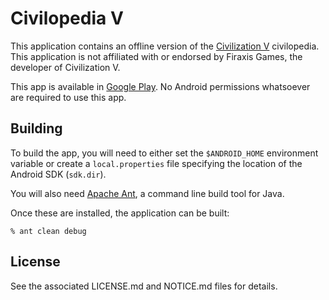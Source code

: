 Civilopedia V
=============

This application contains an offline version of the
[Civilization V][civilization-v] civilopedia.
This application is not affiliated with or endorsed by Firaxis Games,
the developer of Civilization V.

This app is available in [Google Play][civilopedia-google-play].
No Android permissions whatsoever are required to use this app.


Building
--------

To build the app, you will need to either set the `$ANDROID_HOME` environment
variable or create a `local.properties` file specifying the location of the
Android SDK (`sdk.dir`).

You will also need [Apache Ant][apache-ant], a command line build
tool for Java.

Once these are installed, the application can be built:

    % ant clean debug


License
-------

See the associated LICENSE.md and NOTICE.md files for details.


[civilization-v]: http://www.civilization5.com
[civilopedia-google-play]: https://play.google.com/store/apps/details?id=name.davidfischer.civilopedia
[apache-ant]: http://ant.apache.org
